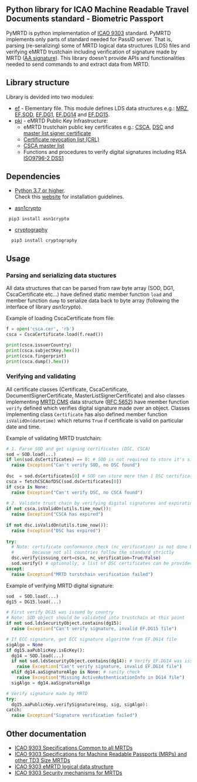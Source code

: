 ## Python library for ICAO Machine Readable Travel Documents standard - Biometric Passport
PyMRTD is python implementation of [ICAO 9303](https://www.icao.int/publications/pages/publication.aspx?docnum=9303) standard.
PyMRTD implements only parts of standard needed for PassID server. That is, parsing (re-seralizing) some of MRTD logical data structures (LDS) files
and verifying eMRTD trustchain including verification of signature made by MRTD ([AA signature](https://github.com/ZeroPass/PassID-Server/blob/949d44b8bebe6d79cb529e8f7d9f922cb39e48a5/src/pymrtd/pki/keys.py#L231-L249)).
This library doesn't provide APIs and functionalities needed to send commands to and extract data from MRTD.

## Library structure
Library is devided into two modules:
* [ef](https://github.com/ZeroPass/PassID-Server/tree/master/src/pymrtd/ef) - Elementary file. This module defines LDS data structures
e.g.: [MRZ](https://github.com/ZeroPass/PassID-Server/blob/11a211266ac69616e2863ce4ea250d66329918b9/src/pymrtd/ef/mrz.py), [EF.SOD](https://github.com/ZeroPass/PassID-Server/blob/6abe36a9ffbfabed8c4f1d62722a00de0db47f3e/src/pymrtd/ef/sod.py#L135-L195), [EF.DG1](https://github.com/ZeroPass/PassID-Server/blob/6abe36a9ffbfabed8c4f1d62722a00de0db47f3e/src/pymrtd/ef/dg.py#L148-L158), [EF.DG14](https://github.com/ZeroPass/PassID-Server/blob/6abe36a9ffbfabed8c4f1d62722a00de0db47f3e/src/pymrtd/ef/dg.py#L161-L185) and [EF.DG15](https://github.com/ZeroPass/PassID-Server/blob/6abe36a9ffbfabed8c4f1d62722a00de0db47f3e/src/pymrtd/ef/dg.py#L189-L203).
* [pki](https://github.com/ZeroPass/PassID-Server/tree/master/src/pymrtd/pki) - eMRTD Public Key Infrastructure:  
  - eMRTD trustchain public key certificates e.g.: [CSCA](https://github.com/ZeroPass/PassID-Server/blob/3a2d430abf3df95fdfdfa86159b12b48fd84aaf1/src/pymrtd/pki/x509.py#L121-L153), [DSC](https://github.com/ZeroPass/PassID-Server/blob/3a2d430abf3df95fdfdfa86159b12b48fd84aaf1/src/pymrtd/pki/x509.py#L193-L219) and [master list signer certificate](https://github.com/ZeroPass/PassID-Server/blob/3a2d430abf3df95fdfdfa86159b12b48fd84aaf1/src/pymrtd/pki/x509.py#L157-L189)  
  - [Certificate revocation list (CRL)](https://github.com/ZeroPass/PassID-Server/blob/949d44b8bebe6d79cb529e8f7d9f922cb39e48a5/src/pymrtd/pki/crl.py)
  - [CSCA master list](https://github.com/ZeroPass/PassID-Server/blob/949d44b8bebe6d79cb529e8f7d9f922cb39e48a5/src/pymrtd/pki/ml.py#L40-L87)
  - Functions and procedures to verify digital signatures including RSA [ISO9796-2 DSS1](https://github.com/ZeroPass/PassID-Server/blob/949d44b8bebe6d79cb529e8f7d9f922cb39e48a5/src/pymrtd/pki/iso9796e2.py)
## Dependencies
* [Python 3.7 or higher](https://www.python.org/downloads/).<br>
  Check this [website](https://wiki.python.org/moin/BeginnersGuide/Download) for installation guidelines.

* [asn1crypto](https://github.com/wbond/asn1crypto)
```
 pip3 install asn1crypto
```

* [cryptography](https://github.com/pyca/cryptography)
```
  pip3 install cryptography
```

## Usage
### Parsing and serializing data stuctures
All data structures that can be parsed from raw byte array (SOD, DG1, CscaCertificate etc...) have defined 
static member function `load` and member function `dump` to serialize data back to byte array (following the interface of library *asn1crypto*).

Example of loading CscaCertificate from file:
```python
f = open('csca.cer', 'rb')
csca = CscaCertificate.load(f.read())

print(csca.issuerCountry)
print(csca.subjectKey.hex())
print(csca.fingerprint)
print(csca.dump().hex())
```

### Verifying and validating
All certificate classes (Certificate, CscaCertificate, DocumentSignerCertificate, MasterListSignerCertificate) and also classes implementing [MRTD CMS](https://github.com/ZeroPass/PassID-Server/blob/45d92ef090506db3d202178b5742854ebebf16fd/src/pymrtd/pki/cms.py#L180) data structure ([RFC 5652](https://tools.ietf.org/html/rfc5652)) have member function `verify` defined which verifies digital signature made over an object.
Classes implementing class `Certificate` has also defined member function `isValidOn(datetime)` which returns `True` if certificate is valid on particular date and time.

Example of validating MRTD trustchain:
```python
# 1. Parse SOD and get signing certificates (DSC, CSCA)
sod = SOD.load(...)
if len(sod.dsCertificates) == 0: # SOD is not required to store it's signer DSC certificate. 
  raise Exception("Can't verify SOD, no DSC found")
  
dsc  = sod.dsCertificates[0] # SOD can store more than 1 DSC certificate by definition
csca = fetchCSCAofDSC(sod.dsCertificates[0])
if csca is None:
  raise Exception("Can't verify DSC, no CSCA found")
  
# 2. Validate trust chain by verifying digital signatures and expiration time of certificates
if not csca.isValidOn(utils.time_now()):
  raise Exception("CSCA has expired")
  
if not dsc.isValidOn(utils.time_now()):
  raise Exception("DSC has expired")
  
try:
  # Note: certificate conformance check (nc_verification) is not done by default
  #       because not all countries follow the standard strictly
  dsc.verify(issuing_cert=csca, nc_verification=True/False)   
  sod.verify() # optionally, a list of DSC certificates can be provided
except:
  raise Exception("MRTD turstchain verification failed")
```

Example of verifying MRTD digital signature:
```python
sod  = SOD.load(...)
dg15 = DG15.load(...)

# First verify DG15 was issued by country
# Note: SOD object should be validated into trustchain at this point
if not sod.ldsSecurityObject.contains(dg15):
  raise Exception("Can't verify signature, invalid EF.DG15 file")

# If ECC signature, get ECC signature algorithm from EF.DG14 file
sigAlgo = None
if dg15.aaPublicKey.isEcKey():
  dg14 = SOD.load(...)
  if not sod.ldsSecurityObject.contains(dg14): # Verify EF.DG14 was issued by country
    raise Exception("Can't verify signature, invalid EF.DG14 file")
  elif dg14.aaSignatureAlgo is None: # sanity check
    raise Exception("Missing ActiveAuthenticationInfo in DG14 file")
  sigAlgo = dg14.aaSignatureAlgo

# Verify signature made by MRTD
try:
  dg15.aaPublicKey.verifySignature(msg, sig, sigAlgo):
catch:
  raise Exception("Signature verification failed")
```

## Other documentation
* [ICAO 9303 Specifications Common to all MRTDs](https://www.icao.int/publications/Documents/9303_p3_cons_en.pdf)
* [ICAO 9303 Specifications for Machine Readable Passports (MRPs) and other TD3 Size MRTDs](https://www.icao.int/publications/Documents/9303_p4_cons_en.pdf)
* [ICAO 9303 eMRTD logical data structure](https://www.icao.int/publications/Documents/9303_p10_cons_en.pdf)
* [ICAO 9303 Security mechanisms for MRTDs](https://www.icao.int/publications/Documents/9303_p11_cons_en.pdf)
